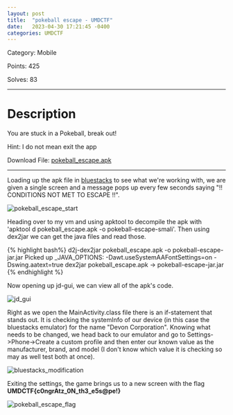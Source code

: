 ```yaml
---
layout: post
title:  "pokeball escape - UMDCTF"
date:   2023-04-30 17:21:45 -0400
categories: UMDCTF
---
```


Category: Mobile

Points: 425

Solves: 83


---

<h1> Description </h1>

You are stuck in a Pokeball, break out!

Hint: I do not mean exit the app

Download File: [pokeball_escape.apk](/ctf_writeups/assets/challenges/pokeball_escape.apk)

---

Loading up the apk file in [bluestacks][bluestacks] to see what we're working with, we are given a single screen and a message pops up every few seconds saying "!! CONDITIONS NOT MET TO ESCAPE !!". 

![pokeball_escape_start](/ctf_writeups/assets/images/pokeball_escape.png)

Heading over to my vm and using apktool to decompile the apk with 'apktool d pokeball_escape.apk -o pokeball-escape-smali'. Then using dex2jar we can get the java files and read those.

{% highlight bash%}
    d2j-dex2jar pokeball_escape.apk -o pokeball-escape-jar.jar
    Picked up _JAVA_OPTIONS: -Dawt.useSystemAAFontSettings=on -Dswing.aatext=true
    dex2jar pokeball_escape.apk -> pokeball-escape-jar.jar
{% endhighlight %}

Now opening up jd-gui, we can view all of the apk's code. 

![jd_gui](/ctf_writeups/assets/images/pokeball_escape_jd_gui.png)

Right as we open the MainActivity.class file there is an if-statement that stands out. It is checking the systemInfo of our device (in this case the bluestacks emulator) for the name "Devon Corporation". Knowing what needs to be changed, we head back to our emulator and go to Settings->Phone->Create a custom profile and then enter our known value as the manufacturer, brand, and model (I don't know which value it is checking so may as well test both at once).

![bluestacks_modification](/ctf_writeups/assets/images/change_device_info_UMDCTF.png)

Exiting the settings, the game brings us to a new screen with the flag **UMDCTF{c0ngrAtz_0N_th3_e5s@pe!}**

![pokeball_escape_flag](/ctf_writeups/assets/images/pokeball_escape_flag.png)





[bluestacks]: https://www.bluestacks.com/